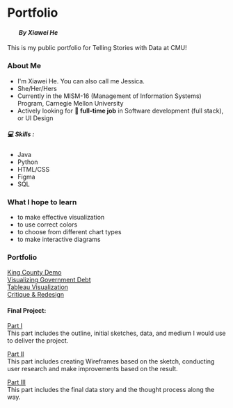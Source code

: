 # Portfolio

#### &nbsp;&nbsp;&nbsp;&nbsp;&nbsp;&nbsp;&nbsp;&nbsp;_By Xiawei He_

This is my public portfolio for Telling Stories with Data at CMU!

### About Me 

- I'm Xiawei He. You can also call me Jessica.
- She/Her/Hers
- Currently in the MISM-16 (Management of Information Systems) Program, Carnegie Mellon University
- Actively looking for **💼 full-time job** in Software development (full stack), or UI Design

##### 💻 Skills : 
- Java
- Python
- HTML/CSS
- Figma
- SQL 

### What I hope to learn
- to make effective visualization
- to use correct colors
- to choose from different chart types
- to make interactive diagrams

### Portfolio 
[King County Demo](KingCountyDemo.md)  
[Visualizing Government Debt](VisualizingGovernmentDebt.md)  
[Tableau Visualization](TableauVisualization.md)  
[Critique & Redesign](Critique&Redesign.md)  

#### Final Project:
[Part I](final-project-part1.md)  
This part includes the outline, initial sketches, data, and medium I would use to deliver the project.

[Part II](final_project_part2.md)  
This part includes creating Wireframes based on the sketch, conducting user research and make improvements based on the result.

[Part III](final-project-part3.md)  
This part includes the final data story and the thought process along the way.


